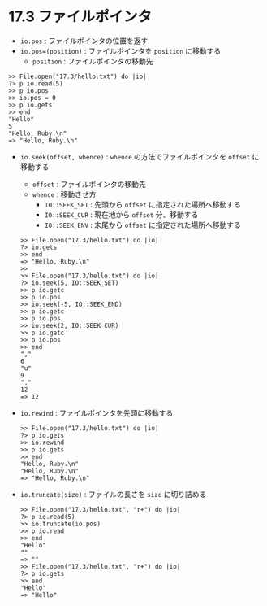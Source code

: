 # 17.3 ファイルポインタ

- `io.pos` : ファイルポインタの位置を返す
- `io.pos=(position)` : ファイルポインタを `position` に移動する
    - `position` : ファイルポインタの移動先

```
>> File.open("17.3/hello.txt") do |io|
?> p io.read(5)
>> p io.pos
>> io.pos = 0
>> p io.gets
>> end
"Hello"
5
"Hello, Ruby.\n"
=> "Hello, Ruby.\n"
```

- `io.seek(offset, whence)` : `whence` の方法でファイルポインタを `offset` に移動する
    - `offset` : ファイルポインタの移動先
    - `whence` : 移動させ方
        - `IO::SEEK_SET` : 先頭から `offset` に指定された場所へ移動する
        - `IO::SEEK_CUR` : 現在地から `offset` 分、移動する
        - `IO::SEEK_ENV` : 末尾から `offset` に指定された場所へ移動する

    ```
    >> File.open("17.3/hello.txt") do |io|
    ?> io.gets
    >> end
    => "Hello, Ruby.\n"
    >>
    >> File.open("17.3/hello.txt") do |io|
    ?> io.seek(5, IO::SEEK_SET)
    >> p io.getc
    >> p io.pos
    >> io.seek(-5, IO::SEEK_END)
    >> p io.getc
    >> p io.pos
    >> io.seek(2, IO::SEEK_CUR)
    >> p io.getc
    >> p io.pos
    >> end
    ","
    6
    "u"
    9
    "."
    12
    => 12
    ```

- `io.rewind` : ファイルポインタを先頭に移動する

    ```
    >> File.open("17.3/hello.txt") do |io|
    ?> p io.gets
    >> io.rewind
    >> p io.gets
    >> end
    "Hello, Ruby.\n"
    "Hello, Ruby.\n"
    => "Hello, Ruby.\n"
    ```

- `io.truncate(size)` : ファイルの長さを `size` に切り詰める

    ```
    >> File.open("17.3/hello.txt", "r+") do |io|
    ?> p io.read(5)
    >> io.truncate(io.pos)
    >> p io.read
    >> end
    "Hello"
    ""
    => ""
    >> File.open("17.3/hello.txt", "r+") do |io|
    ?> p io.gets
    >> end
    "Hello"
    => "Hello"
    ```

